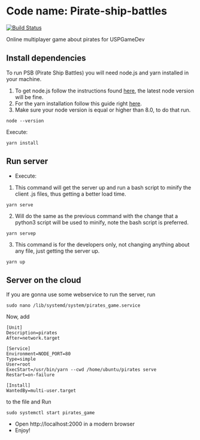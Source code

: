 # Code name: Pirate-ship-battles
[![Build Status](https://travis-ci.org/uspgamedev/Pirate-ship-battles.svg?branch=dev)](https://travis-ci.org/uspgamedev/Pirate-ship-battles)
 
Online multiplayer game about pirates for USPGameDev

## Install dependencies
To run PSB (Pirate Ship Battles) you will need node.js and yarn installed in your machine.
1. To get node.js follow the instructions found [here](https://nodejs.org/en/download/package-manager/), the latest node version will be fine.
2. For the yarn installation follow this guide right [here](https://yarnpkg.com/lang/en/docs/install/#debian-stable).
3. Make sure your node version is equal or higher than 8.0, to do that run.
```
node --version
```
Execute:
```
yarn install
```

## Run server
* Execute:
1. This command will get the server up and run a bash script to minify the client .js files, thus getting a better load time.
```
yarn serve
```
2. Will do the same as the previous command with the change that a python3 script will be used to minify, note the bash script is preferred.
```
yarn servep
```
3. This command is for the developers only, not changing anything about any file, just getting the server up.
```
yarn up
```

## Server on the cloud
If you are gonna use some webservice to run the server, run 
```
sudo nano /lib/systemd/system/pirates_game.service
```
Now, add 
```
[Unit]
Description=pirates
After=network.target

[Service]
Environment=NODE_PORT=80
Type=simple
User=root
ExecStart=/usr/bin/yarn --cwd /home/ubuntu/pirates serve
Restart=on-failure

[Install]
WantedBy=multi-user.target
```
to the file and Run
```
sudo systemctl start pirates_game
```


* Open http://localhost:2000 in a modern browser
* Enjoy!
